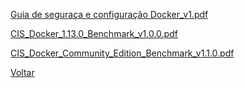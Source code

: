 [Guia de seguraça e configuração Docker_v1.pdf](/.attachments/Guia%20de%20seguraça%20e%20configuração%20Docker_v1-d60cdcd7-7b17-4780-92f6-8e1db0504cea.pdf)

[CIS_Docker_1.13.0_Benchmark_v1.0.0.pdf](/.attachments/CIS_Docker_1.13.0_Benchmark_v1.0.0-789e9467-72cf-40cb-9cff-e45069742b2f.pdf)

[CIS_Docker_Community_Edition_Benchmark_v1.1.0.pdf](/.attachments/CIS_Docker_Community_Edition_Benchmark_v1.1.0-587a32c0-29c5-4a76-a586-356f677c3cb8.pdf)

[Voltar](https://ads.intra.fazenda.sp.gov.br/tfs/ADMIN/Wiki_Arquitetura/_wiki/wikis/Wiki_Arquitetura.wiki/70/Desenvolvimento-Seguro?anchor=configura%C3%A7%C3%A3o-de-webserver)